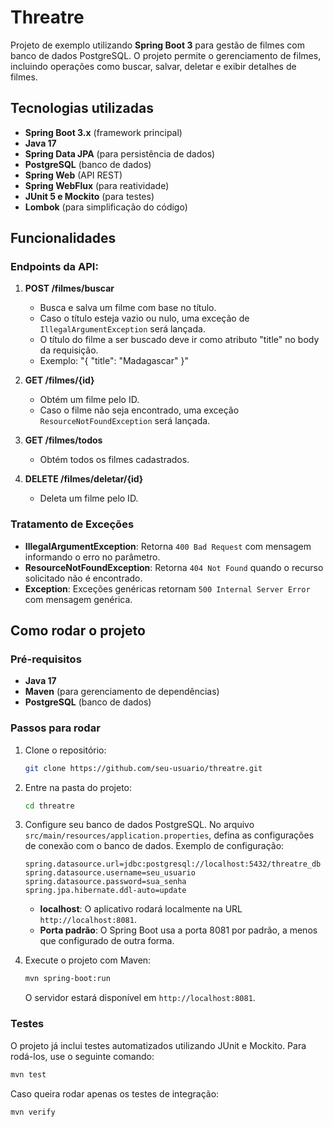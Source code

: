 # Threatre

Projeto de exemplo utilizando **Spring Boot 3** para gestão de filmes com banco de dados PostgreSQL. O projeto permite o gerenciamento de filmes, incluindo operações como buscar, salvar, deletar e exibir detalhes de filmes.

## Tecnologias utilizadas

- **Spring Boot 3.x** (framework principal)
- **Java 17**
- **Spring Data JPA** (para persistência de dados)
- **PostgreSQL** (banco de dados)
- **Spring Web** (API REST)
- **Spring WebFlux** (para reatividade)
- **JUnit 5 e Mockito** (para testes)
- **Lombok** (para simplificação do código)

## Funcionalidades

### Endpoints da API:

1. **POST /filmes/buscar**
    - Busca e salva um filme com base no título.
    - Caso o título esteja vazio ou nulo, uma exceção de `IllegalArgumentException` será lançada.
    - O título do filme a ser buscado deve ir como atributo "title" no body da requisição. 
    - Exemplo: "{
      "title": "Madagascar"
      }"

2. **GET /filmes/{id}**
    - Obtém um filme pelo ID.
    - Caso o filme não seja encontrado, uma exceção `ResourceNotFoundException` será lançada.

3. **GET /filmes/todos**
    - Obtém todos os filmes cadastrados.

4. **DELETE /filmes/deletar/{id}**
    - Deleta um filme pelo ID.

### Tratamento de Exceções

- **IllegalArgumentException**: Retorna `400 Bad Request` com mensagem informando o erro no parâmetro.
- **ResourceNotFoundException**: Retorna `404 Not Found` quando o recurso solicitado não é encontrado.
- **Exception**: Exceções genéricas retornam `500 Internal Server Error` com mensagem genérica.

## Como rodar o projeto

### Pré-requisitos

- **Java 17**
- **Maven** (para gerenciamento de dependências)
- **PostgreSQL** (banco de dados)

### Passos para rodar

1. Clone o repositório:

   ```bash
   git clone https://github.com/seu-usuario/threatre.git
   ```

2. Entre na pasta do projeto:

   ```bash
   cd threatre
   ```

3. Configure seu banco de dados PostgreSQL. No arquivo `src/main/resources/application.properties`, defina as configurações de conexão com o banco de dados. Exemplo de configuração:

   ```properties
   spring.datasource.url=jdbc:postgresql://localhost:5432/threatre_db
   spring.datasource.username=seu_usuario
   spring.datasource.password=sua_senha
   spring.jpa.hibernate.ddl-auto=update
   ```

    - **localhost**: O aplicativo rodará localmente na URL `http://localhost:8081`.
    - **Porta padrão**: O Spring Boot usa a porta 8081 por padrão, a menos que configurado de outra forma.

4. Execute o projeto com Maven:

   ```bash
   mvn spring-boot:run
   ```

   O servidor estará disponível em `http://localhost:8081`.

### Testes

O projeto já inclui testes automatizados utilizando JUnit e Mockito. Para rodá-los, use o seguinte comando:

```bash
mvn test
```

Caso queira rodar apenas os testes de integração:

```bash
mvn verify
```

